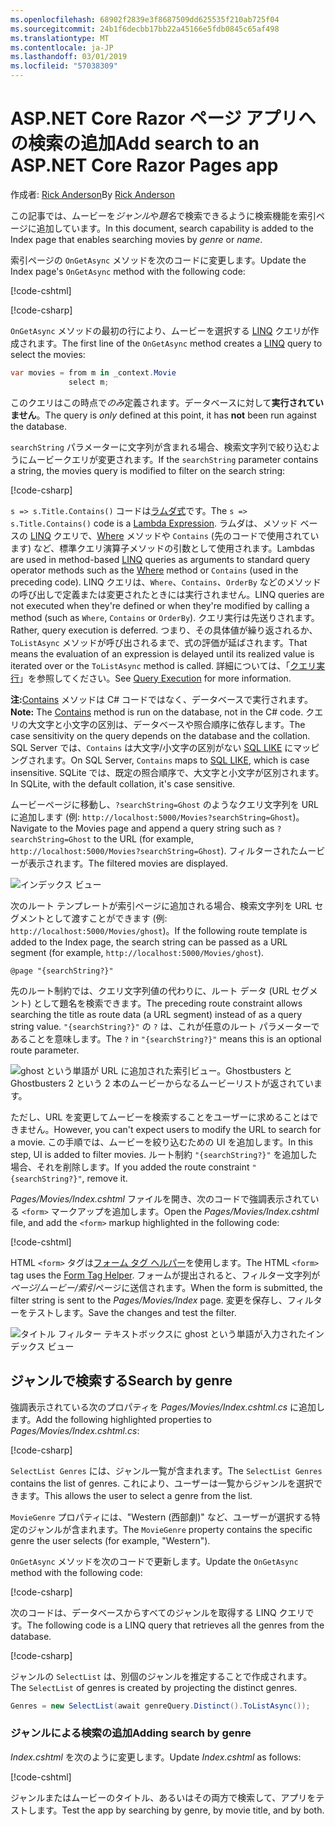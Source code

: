 ```yaml
---
ms.openlocfilehash: 68902f2839e3f8687509dd625535f210ab725f04
ms.sourcegitcommit: 24b1f6decbb17bb22a45166e5fdb0845c65af498
ms.translationtype: MT
ms.contentlocale: ja-JP
ms.lasthandoff: 03/01/2019
ms.locfileid: "57038309"
---
```

# <a name="add-search-to-an-aspnet-core-razor-pages-app"></a><span data-ttu-id="bdd21-101">ASP.NET Core Razor ページ アプリへの検索の追加</span><span class="sxs-lookup"><span data-stu-id="bdd21-101">Add search to an ASP.NET Core Razor Pages app</span></span>

<span data-ttu-id="bdd21-102">作成者: [Rick Anderson](https://twitter.com/RickAndMSFT)</span><span class="sxs-lookup"><span data-stu-id="bdd21-102">By [Rick Anderson](https://twitter.com/RickAndMSFT)</span></span>

<span data-ttu-id="bdd21-103">この記事では、ムービーを*ジャンル*や*題名*で検索できるように検索機能を索引ページに追加しています。</span><span class="sxs-lookup"><span data-stu-id="bdd21-103">In this document, search capability is added to the Index page that enables searching movies by *genre* or *name*.</span></span>

<span data-ttu-id="bdd21-104">索引ページの `OnGetAsync` メソッドを次のコードに変更します。</span><span class="sxs-lookup"><span data-stu-id="bdd21-104">Update the Index page's `OnGetAsync` method with the following code:</span></span>

[!code-cshtml[](../../tutorials/razor-pages/razor-pages-start/sample/RazorPagesMovie/Pages/_ViewStart.cshtml)]

[!code-csharp[](../../tutorials/razor-pages/razor-pages-start/sample/RazorPagesMovie/Pages/Movies/Index.cshtml.cs?name=snippet_1stSearch)]

<span data-ttu-id="bdd21-105">`OnGetAsync` メソッドの最初の行により、ムービーを選択する [LINQ](/dotnet/csharp/programming-guide/concepts/linq/) クエリが作成されます。</span><span class="sxs-lookup"><span data-stu-id="bdd21-105">The first line of the `OnGetAsync` method creates a [LINQ](/dotnet/csharp/programming-guide/concepts/linq/) query to select the movies:</span></span>

```csharp
var movies = from m in _context.Movie
             select m;
```

<span data-ttu-id="bdd21-106">このクエリはこの時点で*のみ*定義されます。データベースに対して**実行されていません**。</span><span class="sxs-lookup"><span data-stu-id="bdd21-106">The query is *only* defined at this point, it has **not** been run against the database.</span></span>

<span data-ttu-id="bdd21-107">`searchString` パラメーターに文字列が含まれる場合、検索文字列で絞り込むようにムービークエリが変更されます。</span><span class="sxs-lookup"><span data-stu-id="bdd21-107">If the `searchString` parameter contains a string, the movies query is modified to filter on the search string:</span></span>

[!code-csharp[](../../tutorials/razor-pages/razor-pages-start/sample/RazorPagesMovie/Pages/Movies/Index.cshtml.cs?name=snippet_SearchNull)]

<span data-ttu-id="bdd21-108">`s => s.Title.Contains()` コードは[ラムダ式](/dotnet/csharp/programming-guide/statements-expressions-operators/lambda-expressions)です。</span><span class="sxs-lookup"><span data-stu-id="bdd21-108">The `s => s.Title.Contains()` code is a [Lambda Expression](/dotnet/csharp/programming-guide/statements-expressions-operators/lambda-expressions).</span></span> <span data-ttu-id="bdd21-109">ラムダは、メソッド ベースの [LINQ](/dotnet/csharp/programming-guide/concepts/linq/) クエリで、[Where](/dotnet/csharp/programming-guide/concepts/linq/query-syntax-and-method-syntax-in-linq) メソッドや `Contains` (先のコードで使用されています) など、標準クエリ演算子メソッドの引数として使用されます。</span><span class="sxs-lookup"><span data-stu-id="bdd21-109">Lambdas are used in method-based [LINQ](/dotnet/csharp/programming-guide/concepts/linq/) queries as arguments to standard query operator methods such as the [Where](/dotnet/csharp/programming-guide/concepts/linq/query-syntax-and-method-syntax-in-linq) method or `Contains` (used in the preceding code).</span></span> <span data-ttu-id="bdd21-110">LINQ クエリは、`Where`、`Contains`、`OrderBy` などのメソッドの呼び出しで定義または変更されたときには実行されません。</span><span class="sxs-lookup"><span data-stu-id="bdd21-110">LINQ queries are not executed when they're defined or when they're modified by calling a method (such as `Where`, `Contains`  or `OrderBy`).</span></span> <span data-ttu-id="bdd21-111">クエリ実行は先送りされます。</span><span class="sxs-lookup"><span data-stu-id="bdd21-111">Rather, query execution is deferred.</span></span> <span data-ttu-id="bdd21-112">つまり、その具体値が繰り返されるか、`ToListAsync` メソッドが呼び出されるまで、式の評価が延ばされます。</span><span class="sxs-lookup"><span data-stu-id="bdd21-112">That means the evaluation of an expression is delayed until its realized value is iterated over or the `ToListAsync` method is called.</span></span> <span data-ttu-id="bdd21-113">詳細については、「[クエリ実行](/dotnet/framework/data/adonet/ef/language-reference/query-execution)」を参照してください。</span><span class="sxs-lookup"><span data-stu-id="bdd21-113">See [Query Execution](/dotnet/framework/data/adonet/ef/language-reference/query-execution) for more information.</span></span>

<span data-ttu-id="bdd21-114">**注:**[Contains](/dotnet/api/system.data.objects.dataclasses.entitycollection-1.contains) メソッドは C# コードではなく、データベースで実行されます。</span><span class="sxs-lookup"><span data-stu-id="bdd21-114">**Note:** The [Contains](/dotnet/api/system.data.objects.dataclasses.entitycollection-1.contains) method is run on the database, not in the C# code.</span></span> <span data-ttu-id="bdd21-115">クエリの大文字と小文字の区別は、データベースや照合順序に依存します。</span><span class="sxs-lookup"><span data-stu-id="bdd21-115">The case sensitivity on the query depends on the database and the collation.</span></span> <span data-ttu-id="bdd21-116">SQL Server では、`Contains` は大文字/小文字の区別がない [SQL LIKE](/sql/t-sql/language-elements/like-transact-sql) にマッピングされます。</span><span class="sxs-lookup"><span data-stu-id="bdd21-116">On SQL Server, `Contains` maps to [SQL LIKE](/sql/t-sql/language-elements/like-transact-sql), which is case insensitive.</span></span> <span data-ttu-id="bdd21-117">SQLite では、既定の照合順序で、大文字と小文字が区別されます。</span><span class="sxs-lookup"><span data-stu-id="bdd21-117">In SQLite, with the default collation, it's case sensitive.</span></span>

<span data-ttu-id="bdd21-118">ムービーページに移動し、`?searchString=Ghost` のようなクエリ文字列を URL に追加します (例: `http://localhost:5000/Movies?searchString=Ghost`)。</span><span class="sxs-lookup"><span data-stu-id="bdd21-118">Navigate to the Movies page and append a query string such as `?searchString=Ghost` to the URL (for example, `http://localhost:5000/Movies?searchString=Ghost`).</span></span> <span data-ttu-id="bdd21-119">フィルターされたムービーが表示されます。</span><span class="sxs-lookup"><span data-stu-id="bdd21-119">The filtered movies are displayed.</span></span>

![インデックス ビュー](../../tutorials/razor-pages/search/_static/ghost.png)

<span data-ttu-id="bdd21-121">次のルート テンプレートが索引ページに追加される場合、検索文字列を URL セグメントとして渡すことができます (例: `http://localhost:5000/Movies/ghost`)。</span><span class="sxs-lookup"><span data-stu-id="bdd21-121">If the following route template is added to the Index page, the search string can be passed as a URL segment (for example, `http://localhost:5000/Movies/ghost`).</span></span>

```cshtml
@page "{searchString?}"
```

<span data-ttu-id="bdd21-122">先のルート制約では、クエリ文字列値の代わりに、ルート データ (URL セグメント) として題名を検索できます。</span><span class="sxs-lookup"><span data-stu-id="bdd21-122">The preceding route constraint allows searching the title as route data (a URL segment) instead of as a query string value.</span></span>  <span data-ttu-id="bdd21-123">`"{searchString?}"` の `?` は、これが任意のルート パラメーターであることを意味します。</span><span class="sxs-lookup"><span data-stu-id="bdd21-123">The `?` in `"{searchString?}"` means this is an optional route parameter.</span></span>

![ghost という単語が URL に追加された索引ビュー。Ghostbusters と Ghostbusters 2 という 2 本のムービーからなるムービーリストが返されています。](../../tutorials/razor-pages/search/_static/g2.png)

<span data-ttu-id="bdd21-125">ただし、URL を変更してムービーを検索することをユーザーに求めることはできません。</span><span class="sxs-lookup"><span data-stu-id="bdd21-125">However, you can't expect users to modify the URL to search for a movie.</span></span> <span data-ttu-id="bdd21-126">この手順では、ムービーを絞り込むための UI を追加します。</span><span class="sxs-lookup"><span data-stu-id="bdd21-126">In this step, UI is added to filter movies.</span></span> <span data-ttu-id="bdd21-127">ルート制約 `"{searchString?}"` を追加した場合、それを削除します。</span><span class="sxs-lookup"><span data-stu-id="bdd21-127">If you added the route constraint `"{searchString?}"`, remove it.</span></span>

<span data-ttu-id="bdd21-128">*Pages/Movies/Index.cshtml* ファイルを開き、次のコードで強調表示されている `<form>` マークアップを追加します。</span><span class="sxs-lookup"><span data-stu-id="bdd21-128">Open the *Pages/Movies/Index.cshtml* file, and add the `<form>` markup highlighted in the following code:</span></span>

[!code-cshtml[](../../tutorials/razor-pages/razor-pages-start/sample/RazorPagesMovie/Pages/Movies/Index2.cshtml?highlight=14-19&range=1-22)]

<span data-ttu-id="bdd21-129">HTML `<form>` タグは[フォーム タグ ヘルパー](xref:mvc/views/working-with-forms#the-form-tag-helper)を使用します。</span><span class="sxs-lookup"><span data-stu-id="bdd21-129">The HTML `<form>` tag uses the [Form Tag Helper](xref:mvc/views/working-with-forms#the-form-tag-helper).</span></span> <span data-ttu-id="bdd21-130">フォームが提出されると、フィルター文字列が*ページ/ムービー/索引*ページに送信されます。</span><span class="sxs-lookup"><span data-stu-id="bdd21-130">When the form is submitted, the filter string is sent to the *Pages/Movies/Index* page.</span></span> <span data-ttu-id="bdd21-131">変更を保存し、フィルターをテストします。</span><span class="sxs-lookup"><span data-stu-id="bdd21-131">Save the changes and test the filter.</span></span>

![タイトル フィルター テキストボックスに ghost という単語が入力されたインデックス ビュー](../../tutorials/razor-pages/search/_static/filter.png)

## <a name="search-by-genre"></a><span data-ttu-id="bdd21-133">ジャンルで検索する</span><span class="sxs-lookup"><span data-stu-id="bdd21-133">Search by genre</span></span>

<span data-ttu-id="bdd21-134">強調表示されている次のプロパティを *Pages/Movies/Index.cshtml.cs* に追加します。</span><span class="sxs-lookup"><span data-stu-id="bdd21-134">Add the following highlighted properties to *Pages/Movies/Index.cshtml.cs*:</span></span>

[!code-csharp[](../../tutorials/razor-pages/razor-pages-start/sample/RazorPagesMovie/Pages/Movies/Index.cshtml.cs?name=snippet_newProps&highlight=11-999)]

<span data-ttu-id="bdd21-135">`SelectList Genres` には、ジャンル一覧が含まれます。</span><span class="sxs-lookup"><span data-stu-id="bdd21-135">The `SelectList Genres` contains the list of genres.</span></span> <span data-ttu-id="bdd21-136">これにより、ユーザーは一覧からジャンルを選択できます。</span><span class="sxs-lookup"><span data-stu-id="bdd21-136">This allows the user to select a genre from the list.</span></span>

<span data-ttu-id="bdd21-137">`MovieGenre` プロパティには、"Western (西部劇)" など、ユーザーが選択する特定のジャンルが含まれます。</span><span class="sxs-lookup"><span data-stu-id="bdd21-137">The `MovieGenre` property contains the specific genre the user selects (for example, "Western").</span></span>

<span data-ttu-id="bdd21-138">`OnGetAsync` メソッドを次のコードで更新します。</span><span class="sxs-lookup"><span data-stu-id="bdd21-138">Update the `OnGetAsync` method with the following code:</span></span>

[!code-csharp[](../../tutorials/razor-pages/razor-pages-start/sample/RazorPagesMovie/Pages/Movies/Index.cshtml.cs?name=snippet_SearchGenre)]

<span data-ttu-id="bdd21-139">次のコードは、データベースからすべてのジャンルを取得する LINQ クエリです。</span><span class="sxs-lookup"><span data-stu-id="bdd21-139">The following code is a LINQ query that retrieves all the genres from the database.</span></span>

[!code-csharp[](../../tutorials/razor-pages/razor-pages-start/sample/RazorPagesMovie/Pages/Movies/Index.cshtml.cs?name=snippet_LINQ)]

<span data-ttu-id="bdd21-140">ジャンルの `SelectList` は、別個のジャンルを推定することで作成されます。</span><span class="sxs-lookup"><span data-stu-id="bdd21-140">The `SelectList` of genres is created by projecting the distinct genres.</span></span>

<!-- BUG in OPS
Tag snippet_selectlist's start line '75' should be less than end line '29' when resolving "[!code-csharp[](../../tutorials/razor-pages/razor-pages-start/sample/RazorPagesMovie/Pages/Movies/Index.cshtml.cs?name=snippet_SelectList)]"

There's no start line.

[!code-csharp[](../../tutorials/razor-pages/razor-pages-start/sample/RazorPagesMovie/Pages/Movies/Index.cshtml.cs?name=snippet_SelectList)]
-->

```csharp
Genres = new SelectList(await genreQuery.Distinct().ToListAsync());
```

### <a name="adding-search-by-genre"></a><span data-ttu-id="bdd21-141">ジャンルによる検索の追加</span><span class="sxs-lookup"><span data-stu-id="bdd21-141">Adding search by genre</span></span>

<span data-ttu-id="bdd21-142">*Index.cshtml* を次のように変更します。</span><span class="sxs-lookup"><span data-stu-id="bdd21-142">Update *Index.cshtml* as follows:</span></span>

[!code-cshtml[](../../tutorials/razor-pages/razor-pages-start/sample/RazorPagesMovie/Pages/Movies/IndexFormGenreNoRating.cshtml?highlight=16-18&range=1-26)]

<span data-ttu-id="bdd21-143">ジャンルまたはムービーのタイトル、あるいはその両方で検索して、アプリをテストします。</span><span class="sxs-lookup"><span data-stu-id="bdd21-143">Test the app by searching by genre, by movie title, and by both.</span></span>
